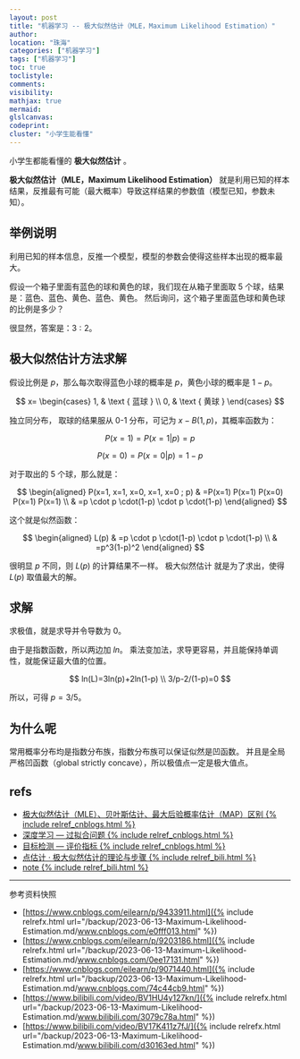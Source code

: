 ```yaml
---
layout: post
title: "机器学习 -- 极大似然估计（MLE，Maximum Likelihood Estimation）"
author:
location: "珠海"
categories: ["机器学习"]
tags: ["机器学习"]
toc: true
toclistyle:
comments:
visibility:
mathjax: true
mermaid:
glslcanvas:
codeprint:
cluster: "小学生能看懂"
---
```


小学生都能看懂的 **极大似然估计** 。

**极大似然估计（MLE，Maximum Likelihood Estimation）**
就是利用已知的样本结果，反推最有可能（最大概率）导致这样结果的参数值（模型已知，参数未知）。


## 举例说明

利用已知的样本信息，反推一个模型，模型的参数会使得这些样本出现的概率最大。

假设一个箱子里面有蓝色的球和黄色的球，我们现在从箱子里面取 5 个球，结果是：蓝色、蓝色、黄色、蓝色、黄色。
然后询问，这个箱子里面蓝色球和黄色球的比例是多少？

很显然，答案是：$3:2$。


## 极大似然估计方法求解

假设比例是 $p$，那么每次取得蓝色小球的概率是 $p$，黄色小球的概率是 $1-p$。

$$
x=
\begin{cases}
1, & \text { 蓝球 } \\
0, & \text { 黄球 }
\end{cases}
$$

独立同分布，
取球的结果服从 0-1 分布，可记为 $x-B(1,p)$，其概率函数为：

$$
P(x=1)=P(x=1|p)=p
$$

$$
P(x=0)=P(x=0|p)=1-p
$$

对于取出的 5 个球，那么就是：

$$
\begin{aligned}
P(x=1, x=1, x=0, x=1, x=0 ; p) & =P(x=1) P(x=1) P(x=0) P(x=1) P(x=1) \\
& =p \cdot p \cdot(1-p) \cdot p \cdot(1-p)
\end{aligned}
$$

这个就是似然函数：

$$
\begin{aligned}
L(p) & =p \cdot p \cdot(1-p) \cdot p \cdot(1-p) \\
& =p^3(1-p)^2
\end{aligned}
$$

很明显 $p$ 不同，则 $L(p)$ 的计算结果不一样。
极大似然估计 就是为了求出，使得 $L(p)$ 取值最大的解。


## 求解

求极值，就是求导并令导数为 0。

由于是指数函数，所以两边加 $ln$。
乘法变加法，求导更容易，并且能保持单调性，就能保证最大值的位置。

$$
ln(L)=3ln(p)+2ln(1-p) \\
3/p-2/(1-p)=0
$$

所以，可得 $p=3/5$。


## 为什么呢

常用概率分布均是指数分布族，指数分布族可以保证似然是凹函数。
并且是全局严格凹函数（global strictly concave），所以极值点一定是极大值点。


## refs

* [极大似然估计（MLE）、贝叶斯估计、最大后验概率估计（MAP）区别 {% include relref_cnblogs.html %}](https://www.cnblogs.com/eilearn/p/9433911.html)
* [深度学习 — 过拟合问题 {% include relref_cnblogs.html %}](https://www.cnblogs.com/eilearn/p/9203186.html)
* [目标检测 — 评价指标 {% include relref_cnblogs.html %}](https://www.cnblogs.com/eilearn/p/9071440.html)
* [点估计 · 极大似然估计的理论与步骤 {% include relref_bili.html %}](https://www.bilibili.com/video/BV1HU4y127kn/)
* [note {% include relref_bili.html %}](https://www.bilibili.com/video/BV17K411z7fJ/)



<hr class='reviewline'/>
<p class='reviewtip'><script type='text/javascript' src='{% include relref.html url="/assets/reviewjs/blogs/2023-06-13-Maximum-Likelihood-Estimation.md.js" %}'></script></p>
<font class='ref_snapshot'>参考资料快照</font>

- [https://www.cnblogs.com/eilearn/p/9433911.html]({% include relrefx.html url="/backup/2023-06-13-Maximum-Likelihood-Estimation.md/www.cnblogs.com/e0fff013.html" %})
- [https://www.cnblogs.com/eilearn/p/9203186.html]({% include relrefx.html url="/backup/2023-06-13-Maximum-Likelihood-Estimation.md/www.cnblogs.com/0ee17131.html" %})
- [https://www.cnblogs.com/eilearn/p/9071440.html]({% include relrefx.html url="/backup/2023-06-13-Maximum-Likelihood-Estimation.md/www.cnblogs.com/74c44cb9.html" %})
- [https://www.bilibili.com/video/BV1HU4y127kn/]({% include relrefx.html url="/backup/2023-06-13-Maximum-Likelihood-Estimation.md/www.bilibili.com/3079c78a.html" %})
- [https://www.bilibili.com/video/BV17K411z7fJ/]({% include relrefx.html url="/backup/2023-06-13-Maximum-Likelihood-Estimation.md/www.bilibili.com/d30163ed.html" %})
